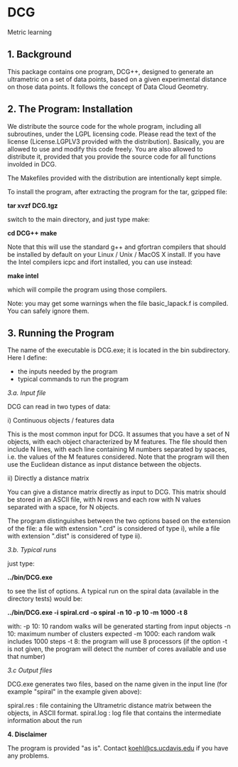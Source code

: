 # DCG
Metric learning

## **1. Background**

This package contains one program, DCG++, designed to generate
an ultrametric on a set of data points, based on a given
experimental distance on those data points. It follows the concept
of Data Cloud Geometry.

## **2. The Program: Installation**

We distribute the source code for the whole program, including all
subroutines, under the LGPL licensing code. Please read the text of
the license (License.LGPLV3 provided with the distribution).
Basically, you are allowed to use and modify this code freely.
You are also allowed to distribute it, provided that you provide
the source code for all functions involded in DCG.

The Makefiles provided with the distribution are intentionally kept
simple.

To install the program, after extracting the program for the tar,
gzipped file:

**tar xvzf DCG.tgz**


switch to the main directory, and just type make:

**cd DCG++**
**make**

Note that this will use the standard g++ and gfortran compilers
that should be installed by default on your Linux / Unix / MacOS X
install. If you have the Intel compilers icpc and ifort installed,
you can use instead:

**make intel**

which will compile the program using those compilers.

Note: you may get some warnings when the file basic_lapack.f
      is compiled. You can safely ignore them.

## **3. Running the Program**

The name of the executable is DCG.exe; it is located in the bin
subdirectory. Here I define:
- the inputs needed by the program
- typical commands to run the program


*3.a. Input file*

DCG can read in two types of data:

i) Continuous objects / features data

This is the most common input for DCG. It assumes that you
have a set of N objects, with each object characterized by M features.
The file should then include N lines, with each line containing M numbers
separated by spaces, i.e. the values of the M features considered.
Note that the program will then use the Euclidean distance as
input distance between the objects.

ii) Directly a distance matrix

You can give a distance matrix directly as input to DCG. This matrix should
be stored in an ASCII file, with N rows and each row with N values separated
with a space, for N objects.

The program distinguishes between the two options based on the extension
of the file: a file with extension ".crd" is considered of type i), while
a file with extension ".dist" is considered of type ii).


*3.b. Typical runs*

just type:

**../bin/DCG.exe**

to see the list of options. A typical run on the spiral data
(available in the directory tests) would be:

**../bin/DCG.exe -i spiral.crd -o spiral -n 10 -p 10 -m 1000 -t 8**

with:
        -p 10: 10 random walks will be generated starting from
               input objects
        -n 10: maximum number of clusters expected
        -m 1000: each random walk includes 1000 steps
        -t 8:    the program will use 8 processors (if the option
                -t is not given, the program will detect the number
                of cores available and use that number)

*3.c Output files*

DCG.exe generates two files, based on the name given in the input
line (for example "spiral" in the example given above):

spiral.res : file containing the Ultrametric distance matrix between
        the objects, in ASCII format.
spiral.log  : log file that contains the intermediate information about
        the run

**4. Disclaimer**

The program is provided "as is". Contact koehl@cs.ucdavis.edu
if you have any problems.
